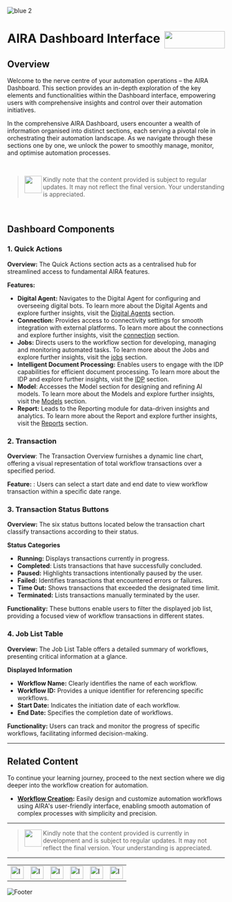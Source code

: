 ![blue 2](https://github.com/airacommunity/AIRA-User-Guide/assets/153823636/d8d04150-3b32-4b48-8485-07dc3c67fbaa)
# AIRA Dashboard Interface  <img align="right" width="140" height="40" src="https://github.com/airacommunity/AIRA-User-Guide-Images/blob/main/ARIA%20Logo%202.png?raw=true">

## Overview

Welcome to the nerve centre of your automation operations – the AIRA Dashboard. This section provides an in-depth exploration of the key elements and functionalities within the Dashboard interface, empowering users with comprehensive insights and control over their automation initiatives.

In the comprehensive AIRA Dashboard, users encounter a wealth of information organised into distinct sections, each serving a pivotal role in orchestrating their automation landscape. As we navigate through these sections one by one, we unlock the power to smoothly manage, monitor, and optimise automation processes.

<br>

> <img align="left" width="40" height="40" src="https://github.com/airacommunity/AIRA-User-Guide-Images/blob/main/icon-caution.jpg?raw=true"> Kindly note that the content provided is subject to regular updates. It may not reflect the final version. Your understanding is appreciated.

<br>


## Dashboard Components

### 1. Quick Actions

**Overview:** The Quick Actions section acts as a centralised hub for streamlined access to fundamental AIRA features.

**Features:**

-   **Digital Agent:** Navigates to the Digital Agent for configuring and overseeing digital bots. To learn more about the Digital Agents and explore further insights, visit the [Digital Agents](https://docs.google.com/document/d/1RlJ5YCCXvarsDfKuWImxXGMqp-kszTQ3lA-luC5674k/edit?usp=sharing) section.
-   **Connection:** Provides access to connectivity settings for smooth integration with external platforms. To learn more about the connections and explore further insights, visit the [connection](https://docs.google.com/document/d/1vnOYQ_jgKVfA_1jhQ8Q1n4fQfGFLuqKapjw9527aDA0/edit?usp=sharing) section.
-   **Jobs:** Directs users to the workflow section for developing, managing and monitoring automated tasks. To learn more about the Jobs and explore further insights, visit the [jobs](https://docs.google.com/document/d/1TDjdIR0_1kyKsvbCdnYDIkbvIbkmHRl0twNVKhVu1rM/edit?usp=sharing) section.
-   **Intelligent Document Processing:** Enables users to engage with the IDP capabilities for efficient document processing. To learn more about the IDP and explore further insights, visit the [IDP](https://docs.google.com/document/d/1DfjMaXw4YhJw1x7SadbS7UYl5Gt5BQJ4xAILOPKJ65M/edit?usp=sharing) section. 
-   **Model**: Accesses the Model section for designing and refining AI models. To learn more about the Models and explore further insights, visit the [Models](https://docs.google.com/document/d/1F6OuMuxcDLYWINeE1GCLuT1Gb9YgOGZhnX6J5-EG4tQ/edit?usp=sharing) section.  
-   **Report:** Leads to the Reporting module for data-driven insights and analytics. To learn more about the Report and explore further insights, visit the [Reports](https://docs.google.com/document/d/1U3r83BpoxqhwoqmtW2tc5dPwWUf9W_RryymNXoCHwOg/edit?usp=sharing) section.
    

### 2. Transaction

**Overview**: The Transaction Overview furnishes a dynamic line chart, offering a visual representation of total workflow transactions over a specified period.

**Feature:** : Users can select a start date and end date to view workflow transaction within a specific date range.


### 3. Transaction Status Buttons

**Overview:**  The six status buttons located below the transaction chart classify transactions according to their status.

**Status Categories**

-   **Running:** Displays transactions currently in progress.
-   **Completed**: Lists transactions that have successfully concluded.
-   **Paused:** Highlights transactions intentionally paused by the user.
-   **Failed:** Identifies transactions that encountered errors or failures.
-   **Time Out:** Shows transactions that exceeded the designated time limit.
-   **Terminated:** Lists transactions manually terminated by the user.
  
**Functionality:** These buttons enable users to filter the displayed job list, providing a focused view of workflow transactions in different states.

### 4. Job List Table

**Overview:** The Job List Table offers a detailed summary of workflows, presenting critical information at a glance.

**Displayed Information**

-   **Workflow Name:** Clearly identifies the name of each workflow.
-   **Workflow ID:** Provides a unique identifier for referencing specific workflows.
-   **Start Date:** Indicates the initiation date of each workflow.
-   **End Date:** Specifies the completion date of workflows.

**Functionality:** Users can track and monitor the progress of specific workflows, facilitating informed decision-making.

---

## Related Content

To continue your learning journey, proceed to the next section where we dig deeper into the workflow creation for automation.

- **[Workflow Creation](https://github.com/airacommunity/AIRA-User-Guide/blob/main/D.%20Understanding%20of%20AIRA.md):** Easily design and customize automation workflows using AIRA's user-friendly interface, enabling smooth automation of complex processes with simplicity and precision.

----

> <img align="left" width="40" height="40" src="https://github.com/airacommunity/AIRA-User-Guide-Images/blob/main/icon-caution.jpg?raw=true"> Kindly note that the content provided is currently in development and is subject to regular updates. It may not reflect the final version. Your understanding is appreciated.

----

<table border="0" align="center">
  <tr>
    <td><a href="https://aira.fr/"><img src="https://github.com/airacommunity/AIRA-User-Guide-Images/blob/main/icon%20-%20web.png?raw=true" alt="Image 5" width="30" height="30"></a></td>
    <td><a href="https://www.linkedin.com/company/aira-rpa/"><img src="https://github.com/airacommunity/AIRA-User-Guide-Images/blob/main/icon%20-%20linkedin.png?raw=true" alt="Image 1" width="30" height="30"></a></td>
    <td><a href="https://in.pinterest.com/connect_aira/"><img src="https://github.com/airacommunity/AIRA-User-Guide-Images/blob/main/icon%20-%20pinterest.png?raw=true" alt="Image 2" width="30" height="30"></a></td>
    <td><a href="https://www.youtube.com/channel/UCHHCcwQrx-_19sAhu-2R4ww"><img src="https://github.com/airacommunity/AIRA-User-Guide-Images/blob/main/icon%20-%20youtube.png?raw=true" alt="Image 3" width="30" height="30"></a></td>
    <td><a href="https://twitter.com/Aira_RPA"><img src="https://github.com/airacommunity/AIRA-User-Guide-Images/blob/main/icon%20-%20twitter.png?raw=true" alt="Image 4" width="30" height="30"></a></td>
    <td><a href="mailto:connect@aira.fr"><img src="https://github.com/airacommunity/AIRA-User-Guide-Images/blob/main/icon%20-%20gmail.png?raw=true" alt="Image 6" width="30" height="30"></a></td>
  </tr>
</table>


![Footer](https://github.com/airacommunity/AIRA-User-Guide/assets/153823636/6bb25f04-ad9c-476c-b653-c3c1dac1a868)

